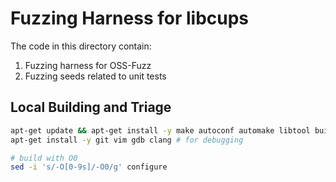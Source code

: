 # Fuzzing Harness for libcups

The code in this directory contain:

1. Fuzzing harness for OSS-Fuzz
2. Fuzzing seeds related to unit tests

## Local Building and Triage

```bash
apt-get update && apt-get install -y make autoconf automake libtool build-essential libavahi-client-dev libgnutls28-dev libnss-mdns zlib1g-dev libsystemd-dev libssl-dev # libssl-dev is extra required
apt-get install -y git vim gdb clang # for debugging

# build with O0
sed -i 's/-O[0-9s]/-O0/g' configure
```